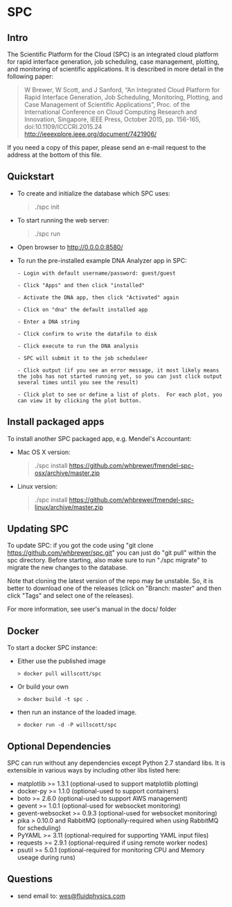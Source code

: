 # SPC

## Intro

The Scientific Platform for the Cloud (SPC) is an integrated cloud platform for rapid interface generation, job scheduling, case management, plotting, and monitoring of scientific applications.  It is described in more detail in the following paper:

  > W Brewer, W Scott, and J Sanford, “An Integrated Cloud Platform for Rapid Interface Generation, Job Scheduling, Monitoring, Plotting, and Case Management of Scientific Applications”, Proc. of the International Conference on Cloud Computing Research and Innovation, Singapore, IEEE Press, October 2015, pp. 156-165, doi:10.1109/ICCCRI.2015.24 http://ieeexplore.ieee.org/document/7421906/

If you need a copy of this paper, please send an e-mail request to the address at the bottom of this file.

## Quickstart

* To create and initialize the database which SPC uses: 

    > ./spc init

* To start running the web server: 

    > ./spc run

* Open browser to http://0.0.0.0:8580/

* To run the pre-installed example DNA Analyzer app in SPC:

      - Login with default username/password: guest/guest

      - Click "Apps" and then click "installed"

      - Activate the DNA app, then click "Activated" again

      - Click on "dna" the default installed app

      - Enter a DNA string

      - Click confirm to write the datafile to disk

      - Click execute to run the DNA analysis

      - SPC will submit it to the job scheduleer

      - Click output (if you see an error message, it most likely means the jobs has not started running yet, so you can just click output several times until you see the result)

      - Click plot to see or define a list of plots.  For each plot, you can view it by clicking the plot button.  

## Install packaged apps

To install another SPC packaged app, e.g. Mendel's Accountant:

* Mac OS X version:

    > ./spc install https://github.com/whbrewer/fmendel-spc-osx/archive/master.zip

* Linux version:

    > ./spc install https://github.com/whbrewer/fmendel-spc-linux/archive/master.zip

## Updating SPC

To update SPC: if you got the code using "git clone https://github.com/whbrewer/spc.git" 
you can just do "git pull" within the spc directory.  Before starting, also make sure
to run "./spc migrate" to migrate the new changes to the database.  

Note that cloning the latest version of the repo may be unstable.  So, it is 
better to download one of the releases (click on "Branch: master" and then click "Tags" 
and select one of the releases).

For more information, see user's manual in the docs/ folder

## Docker

To start a docker SPC instance:

* Either use the published image

  `> docker pull willscott/spc`

* Or build your own

  `> docker build -t spc .`

* then run an instance of the loaded image.

  `> docker run -d -P willscott/spc`

## Optional Dependencies

SPC can run without any dependencies except Python 2.7 standard libs.  It
is extensible in various ways by including other libs listed here:

* matplotlib >= 1.3.1 (optional-used to support matplotlib plotting)
* docker-py >= 1.1.0 (optional-used to support containers)
* boto >= 2.6.0 (optional-used to support AWS management)
* gevent >= 1.0.1 (optional-used for websocket monitoring)
* gevent-websocket >= 0.9.3 (optional-used for websocket monitoring)
* pika > 0.10.0 and RabbitMQ (optionally-required when using RabbitMQ for scheduling)
* PyYAML >= 3.11 (optional-required for supporting YAML input files)
* requests >= 2.9.1 (optional-required if using remote worker nodes)
* psutil >= 5.0.1 (optional-required for monitoring CPU and Memory useage during runs)

## Questions

* send email to: wes@fluidphysics.com

